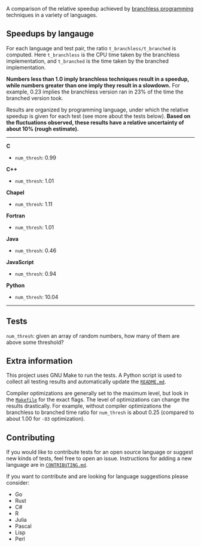 
A comparison of the relative speedup achieved by [branchless programming](https://dev.to/jobinrjohnson/branchless-programming-does-it-really-matter-20j4) techniques in a variety of languages.


## Speedups by langauge

For each language and test pair, the ratio `t_branchless/t_branched` is computed. Here `t_branchless` is the CPU time taken by the branchless implementation, and `t_branched` is the time taken by the branched implementation.


**Numbers less than 1.0 imply branchless techniques result in a speedup, while numbers greater than one imply they result in a slowdown.**
For example, 0.23 implies the branchless version ran in 23% of the time the branched version took.

Results are organized by programming language, under which the relative speedup is given for each test (see more about the tests below).
**Based on the fluctuations observed, these results have a relative uncertainty of about 10% (rough estimate).**

---

<results start here>

**C**

- `num_thresh`: 0.99

**C++**

- `num_thresh`: 1.01

**Chapel**

- `num_thresh`: 1.11

**Fortran**

- `num_thresh`: 1.01

**Java**

- `num_thresh`: 0.46

**JavaScript**

- `num_thresh`: 0.94

**Python**

- `num_thresh`: 10.04

<results end here>

---

<you should autogenerate a plot on run>
<bar plot with up and down bars around ratio=1>
<generate plot, capture as file, then link to file name in README>


## Tests

`num_thresh`: given an array of random numbers, how many of them are above some threshold?


## Extra information

This project uses GNU Make to run the tests.
A Python script is used to collect all testing results and automatically update the [`README.md`](https://github.com/ghbrown/branchless/blob/main/README.md).

Compiler optimizations are generally set to the maximum level, but look in the [`Makefile`](https://github.com/ghbrown/branchless/blob/main/Makefile) for the exact flags.
The level of optimizations can change the results drastically. For example, without compiler optimizations the branchless to branched time ratio for `num_thresh` is about 0.25 (compared to about 1.00 for `-O3` optimization).


## Contributing

If you would like to contribute tests for an open source language or suggest new kinds of tests, feel free to open an issue. Instructions for adding a new language are in [`CONTRIBUTING.md`](https://github.com/ghbrown/branchless/blob/main/CONTRIBUTING.md).

If you want to contribute and are looking for language suggestions please consider:
- Go
- Rust
- C#
- R
- Julia
- Pascal
- Lisp
- Perl
